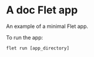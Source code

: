 # A doc Flet app

An example of a minimal Flet app.

To run the app:

```
flet run [app_directory]
```